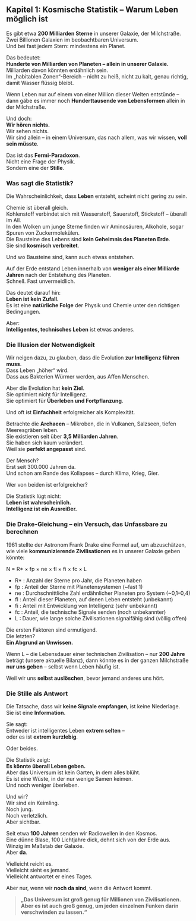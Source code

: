 ## Kapitel 1: Kosmische Statistik – Warum Leben möglich ist

Es gibt etwa **200 Milliarden Sterne** in unserer Galaxie, der Milchstraße.  
Zwei Billionen Galaxien im beobachtbaren Universum.  
Und bei fast jedem Stern: mindestens ein Planet.

Das bedeutet:  
**Hunderte von Milliarden von Planeten – allein in unserer Galaxie.**  
Milliarden davon könnten erdähnlich sein.  
Im „habitablen Zonen“-Bereich – nicht zu heiß, nicht zu kalt, genau richtig, damit Wasser flüssig bleibt.

Wenn Leben nur auf einem von einer Million dieser Welten entstünde –  
dann gäbe es immer noch **Hunderttausende von Lebensformen** allein in der Milchstraße.

Und doch:  
**Wir hören nichts.**  
Wir sehen nichts.  
Wir sind allein – in einem Universum, das nach allem, was wir wissen, **voll sein müsste**.

Das ist das **Fermi-Paradoxon**.  
Nicht eine Frage der Physik.  
Sondern eine der **Stille**.

### Was sagt die Statistik?

Die Wahrscheinlichkeit, dass **Leben** entsteht, scheint nicht gering zu sein.

Chemie ist überall gleich.  
Kohlenstoff verbindet sich mit Wasserstoff, Sauerstoff, Stickstoff – überall im All.  
In den Wolken um junge Sterne finden wir Aminosäuren, Alkohole, sogar Spuren von Zuckermolekülen.  
Die Bausteine des Lebens sind **kein Geheimnis des Planeten Erde**.  
Sie sind **kosmisch verbreitet**.

Und wo Bausteine sind, kann auch etwas entstehen.

Auf der Erde entstand Leben innerhalb von **weniger als einer Milliarde Jahren** nach der Entstehung des Planeten.  
Schnell. Fast unvermeidlich.

Das deutet darauf hin:  
**Leben ist kein Zufall.**  
Es ist eine **natürliche Folge** der Physik und Chemie unter den richtigen Bedingungen.

Aber:  
**Intelligentes, technisches Leben** ist etwas anderes.

### Die Illusion der Notwendigkeit

Wir neigen dazu, zu glauben, dass die Evolution **zur Intelligenz führen muss**.  
Dass Leben „höher“ wird.  
Dass aus Bakterien Würmer werden, aus Affen Menschen.

Aber die Evolution hat **kein Ziel**.  
Sie optimiert nicht für Intelligenz.  
Sie optimiert für **Überleben und Fortpflanzung**.

Und oft ist **Einfachheit** erfolgreicher als Komplexität.

Betrachte die **Archaeen** – Mikroben, die in Vulkanen, Salzseen, tiefen Meeresgräben leben.  
Sie existieren seit über **3,5 Milliarden Jahren**.  
Sie haben sich kaum verändert.  
Weil sie **perfekt angepasst** sind.

Der Mensch?  
Erst seit 300.000 Jahren da.  
Und schon am Rande des Kollapses – durch Klima, Krieg, Gier.

Wer von beiden ist erfolgreicher?

Die Statistik lügt nicht:  
**Leben ist wahrscheinlich.**  
**Intelligenz ist ein Ausreißer.**

### Die Drake-Gleichung – ein Versuch, das Unfassbare zu berechnen

1961 stellte der Astronom Frank Drake eine Formel auf, um abzuschätzen, wie viele **kommunizierende Zivilisationen** es in unserer Galaxie geben könnte:

N = R* × fp × ne × fl × fi × fc × L

- R* : Anzahl der Sterne pro Jahr, die Planeten haben
- fp : Anteil der Sterne mit Planetensystemen (~fast 1)
- ne : Durchschnittliche Zahl erdähnlicher Planeten pro System (~0,1–0,4)
- fl : Anteil dieser Planeten, auf denen Leben entsteht (unbekannt)
- fi : Anteil mit Entwicklung von Intelligenz (sehr unbekannt)
- fc : Anteil, die technische Signale senden (noch unbekannter)
- L  : Dauer, wie lange solche Zivilisationen signalfähig sind (völlig offen)

Die ersten Faktoren sind ermutigend.  
Die letzten?  
**Ein Abgrund an Unwissen.**

Wenn L – die Lebensdauer einer technischen Zivilisation – nur **200 Jahre** beträgt (unsere aktuelle Bilanz), dann könnte es in der ganzen Milchstraße **nur uns geben** – selbst wenn Leben häufig ist.

Weil wir uns **selbst auslöschen**, bevor jemand anderes uns hört.

### Die Stille als Antwort

Die Tatsache, dass wir **keine Signale empfangen**, ist keine Niederlage.  
Sie ist eine **Information**.

Sie sagt:  
Entweder ist intelligentes Leben **extrem selten** –  
oder es ist **extrem kurzlebig**.

Oder beides.

Die Statistik zeigt:  
**Es könnte überall Leben geben.**  
Aber das Universum ist kein Garten, in dem alles blüht.  
Es ist eine Wüste, in der nur wenige Samen keimen.  
Und noch weniger überleben.

Und wir?  
Wir sind ein Keimling.  
Noch jung.  
Noch verletzlich.  
Aber sichtbar.

Seit etwa **100 Jahren** senden wir Radiowellen in den Kosmos.  
Eine dünne Blase, 100 Lichtjahre dick, dehnt sich von der Erde aus.  
Winzig im Maßstab der Galaxie.  
Aber **da**.

Vielleicht reicht es.  
Vielleicht sieht es jemand.  
Vielleicht antwortet er eines Tages.

Aber nur, wenn wir **noch da sind**, wenn die Antwort kommt.

> **„Das Universum ist groß genug für Millionen von Zivilisationen.  
> Aber es ist auch groß genug, um jeden einzelnen Funken darin verschwinden zu lassen.“**
